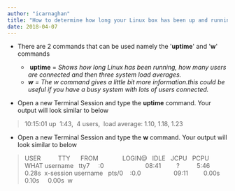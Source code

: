 ```yaml
---
author: "icarnaghan"
title: "How to determine how long your Linux box has been up and running"
date: 2018-04-07
---
```


- There are 2 commands that can be used namely the '**uptime**' and '**w**' commands
    -  **uptime** = _Shows how long Linux has been running, how many users are connected and then three system load averages._
    - _**w** = The w command gives a little bit more information.this could be useful if you have a busy system with lots of users connected._

- Open a new Terminal Session and type the **uptime** command. Your output will look similar to below

> 10:15:01 up  1:43,  4 users,  load average: 1.10, 1.18, 1.23

- Open a new Terminal Session and type the **w** command. Your output will look similar to below

> USER          TTY      FROM              LOGIN@   IDLE   JCPU   PCPU WHAT username   tty7     :0                        08:41         ?          5:46      0.28s  x-session username   pts/0    :0.0                   09:11         0.00s  0.10s     0.00s  w
